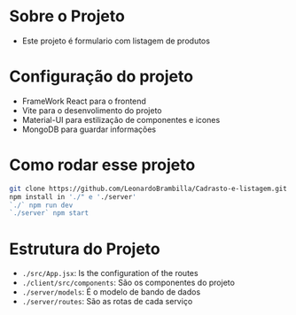 # Sobre o Projeto
- Este projeto é formulario com listagem de produtos

# Configuração do projeto
- FrameWork React para o frontend
- Vite para o desenvolimento do projeto
- Material-UI para estilização de componentes e icones
- MongoDB para guardar informações


# Como rodar esse projeto
```sh
git clone https://github.com/LeonardoBrambilla/Cadrasto-e-listagem.git
npm install in './" e './server'
`./` npm run dev
`./server` npm start
```

# Estrutura do Projeto
- `./src/App.jsx`: Is the configuration of the routes
- `./client/src/components`: São os componentes do projeto
- `./server/models`: É o modelo de bando de dados
- `./server/routes`: São as rotas de cada serviço








